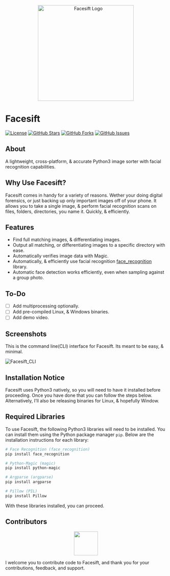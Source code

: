 <p align="center">
  <img src="https://i.imgur.com/YCWFdAH.png" alt="Facesift Logo" width="300">
</p>

# Facesift

[![License](https://img.shields.io/badge/License-GPL%203.0%20with%20AGPL%203.0-blue.svg)](LICENSE)
[![GitHub Stars](https://img.shields.io/github/stars/Th3Tr1ckst3r/Facesift)](https://github.com/Th3Tr1ckst3r/Facesift/stargazers)
[![GitHub Forks](https://img.shields.io/github/forks/Th3Tr1ckst3r/Facesift)](https://github.com/Th3Tr1ckst3r/Facesift/network/members)
[![GitHub Issues](https://img.shields.io/github/issues/Th3Tr1ckst3r/Facesift)](https://github.com/Th3Tr1ckst3r/Facesift/issues)

## About

A lightweight, cross-platform, & accurate Python3 image sorter with facial recognition capabilities.

## Why Use Facesift?

Facesift comes in handy for a variety of reasons. Wether your doing digital forensics, or just backing up only
important images off of your phone. It allows you to take a single image, & perform facial recognition scans on files,
folders, directories, you name it. Quickly, & efficiently.

## Features

- Find full matching images, & differentiating images.
- Output all matching, or differentiating images to a specific directory with ease.
- Automatically verifies image data with Magic.
- Automatically, & efficiently use facial recognition [face_recognition](https://pypi.org/project/face-recognition/) library.
- Automatic face detection works efficiently, even when sampling against a group photo.

## To-Do

- [ ] Add multiprocessing optionally.
- [ ] Add pre-compiled Linux, & Windows binaries.
- [ ] Add demo video.

## Screenshots

This is the command line(CLI) interface for Facesift. Its meant to be easy, & minimal.

![Facesift_CLI](https://i.imgur.com/uM3JyJO.png)

## Installation Notice

Facesift uses Python3 natively, so you will need to have it installed before proceeding. Once you have done that
you can follow the steps below. Alternatively, I'll also be releasing binaries for Linux, & hopefully Window.

## Required Libraries

To use Facesift, the following Python3 libraries will need to be installed. You can install them using the Python package manager `pip`.
Below are the installation instructions for each library:

```bash
# Face Recognition (face_recognition)
pip install face_recognition

# Python-Magic (magic)
pip install python-magic

# Argparse (argparse)
pip install argparse

# Pillow (PIL)
pip install Pillow
```

With these libraries installed, you can proceed.

<a name="Contributors"></a>
## Contributors

<p align="center">
    <a href="https://github.com/Th3Tr1ckst3r"><img src="https://avatars.githubusercontent.com/u/21149460?v=4" width=75 height=75></a>
</p>


I welcome you to contribute code to Facesift, and thank you for your contributions, feedback, and support.

